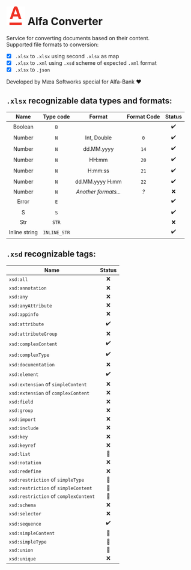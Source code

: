 # ![logo](resources/alfa.svg) Alfa Converter

Service for converting documents based on their content.   
Supported file formats to conversion:

- [x] `.xlsx` to `.xlsx` using second `.xlsx` as map
- [x] `.xlsx` to `.xml` using `.xsd` scheme of expected `.xml` format
- [x] `.xlsx` to `.json`

Developed by Mæa Softworks special for Alfa-Bank ❤

## `.xlsx` recognizable data types and formats:

|     Name      |  Type code   |        Format        | Format Code | Status |
|:-------------:|:------------:|:--------------------:|:-----------:|:------:|
|    Boolean    |     `B`      |                      |             |   ✔️   |
|    Number     |     `N`      |     Int, Double      |     `0`     |   ✔️   |
|    Number     |     `N`      |      dd.MM.yyyy      |    `14`     |   ✔️   |
|    Number     |     `N`      |        HH:mm         |    `20`     |   ✔️   |
|    Number     |     `N`      |       H:mm:ss        |    `21`     |   ✔️   |
|    Number     |     `N`      |   dd.MM.yyyy H:mm    |    `22`     |   ✔️   |
|    Number     |     `N`      | _Another formats..._ |     _?_     |   ❌    |
|     Error     |     `E`      |                      |             |   ✔️   |
|       S       |     `S`      |                      |             |   ✔️   |
|      Str      |    `STR`     |                      |             |   ❌    |
| Inline string | `INLINE_STR` |                      |             |   ✔️   |

## `.xsd` recognizable tags:

| Name                                  | Status |
|---------------------------------------|:------:|
| `xsd:all`                             |   ❌    |
| `xsd:annotation`                      |   ❌    |
| `xsd:any`                             |   ❌    |
| `xsd:anyAttribute`                    |   ❌    |
| `xsd:appinfo`                         |   ❌    |
| `xsd:attribute`                       |   ✔️   |
| `xsd:attributeGroup`                  |   ❌    |
| `xsd:complexContent`                  |   ✔️   |
| `xsd:complexType`                     |   ✔️   |
| `xsd:documentation`                   |   ❌    |
| `xsd:element`                         |   ✔️   |
| `xsd:extension` of `simpleContent`    |   ❌    |
| `xsd:extension` of `complexContent`   |   ❌    |
| `xsd:field`                           |   ❌    |
| `xsd:group`                           |   ❌    |
| `xsd:import`                          |   ❌    |
| `xsd:include`                         |   ❌    |
| `xsd:key`                             |   ❌    |
| `xsd:keyref`                          |   ❌    |
| `xsd:list`                            |   🚧   |
| `xsd:notation`                        |   ❌    |
| `xsd:redefine`                        |   ❌    |
| `xsd:restriction` of `simpleType`     |   🚧   |
| `xsd:restriction` of `simpleContent`  |   🚧   |
| `xsd:restriction` of `complexContent` |   🚧   |
| `xsd:schema`                          |   ❌    |
| `xsd:selector`                        |   ❌    |
| `xsd:sequence`                        |   ✔️   |
| `xsd:simpleContent`                   |   🚧   |
| `xsd:simpleType`                      |   🚧   |
| `xsd:union`                           |   🚧   |
| `xsd:unique`                          |   ❌    |